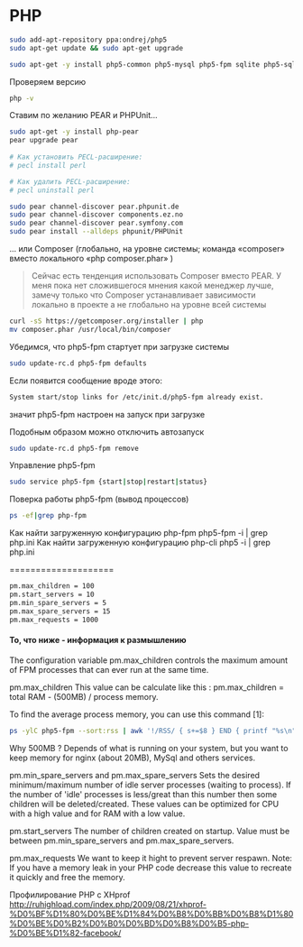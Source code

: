 # PHP

```bash  
sudo add-apt-repository ppa:ondrej/php5  
sudo apt-get update && sudo apt-get upgrade  
```

```bash  
sudo apt-get -y install php5-common php5-mysql php5-fpm sqlite php5-sqlite php5-cli php5-gd php5-curl php5-xdebug php5-imagick php5-intl php5-mcrypt php5-xmlrpc php5-memcached  php5-dev php5-xhprof
```

Проверяем версию  
```bash  
php -v  
```

Ставим по желанию PEAR и PHPUnit...  

```bash  
sudo apt-get -y install php-pear  
pear upgrade pear
 
# Как установить PECL-расширение:
# pecl install perl

# Как удалить PECL-расширение:
# pecl uninstall perl

sudo pear channel-discover pear.phpunit.de  
sudo pear channel-discover components.ez.no  
sudo pear channel-discover pear.symfony.com  
sudo pear install --alldeps phpunit/PHPUnit  
```

... или Composer (глобально, на уровне системы; команда «composer» вместо локального «php composer.phar» )
> Сейчас есть тенденция использовать Composer вместо PEAR. У меня пока нет сложившегося мнения какой менеджер лучше, замечу только что Composer устанавливает зависимости локально в проекте а не глобально на уровне всей системы

```bash
curl -sS https://getcomposer.org/installer | php
mv composer.phar /usr/local/bin/composer
```


Убедимся, что php5-fpm стартует при загрузке системы  
```bash  
sudo update-rc.d php5-fpm defaults  
```

Если появится сообщение вроде этого:  
```bash  
System start/stop links for /etc/init.d/php5-fpm already exist.  
```

значит php5-fpm настроен на запуск при загрузке

Подобным образом можно отключить автозапуск  
```bash  
sudo update-rc.d php5-fpm remove  
```

Управление php5-fpm  
```bash  
sudo service php5-fpm {start|stop|restart|status}  
```  
Поверка работы php5-fpm (вывод процессов)  
```bash  
ps -ef|grep php-fpm  
```


Как найти загруженную конфигурацию php-fpm
php5-fpm -i | grep php.ini
Как найти загруженную конфигурацию php-cli
php5 -i | grep php.ini

====================
```bash  
pm.max_children = 100
pm.start_servers = 10
pm.min_spare_servers = 5
pm.max_spare_servers = 15
pm.max_requests = 1000
```


#### То, что ниже - информация к размышлению

The configuration variable pm.max_children controls the maximum amount of FPM processes that can ever run at the same time.

pm.max_children
This value can be calculate like this :
pm.max_children = total RAM - (500MB) / process memory.

To find the average process memory, you can use this command [1]:

```bash  
ps -ylC php5-fpm --sort:rss | awk '!/RSS/ { s+=$8 } END { printf "%s\n", "Total memory used by PHP-FPM child processes: "; printf "%dM\n", s/1024 }'
```

Why 500MB ? 
Depends of what is running on your system, but you want to keep memory for nginx (about 20MB), MySql and others services.

pm.min_spare_servers and pm.max_spare_servers
Sets the desired minimum/maximum number of idle server processes (waiting to process). If the number of 'idle' processes is less/great than this number then some children will be deleted/created. These values can be optimized for CPU with a high value and for RAM with a low value.

pm.start_servers
The number of children created on startup. Value must be between pm.min_spare_servers and pm.max_spare_servers.

pm.max_requests
We want to keep it hight to prevent server respawn. Note: If you have a memory leak in your PHP code decrease this value to recreate it quickly and free the memory.

Профилирование PHP с XHprof
http://ruhighload.com/index.php/2009/08/21/xhprof-%D0%BF%D1%80%D0%BE%D1%84%D0%B8%D0%BB%D0%B8%D1%80%D0%BE%D0%B2%D0%B0%D0%BD%D0%B8%D0%B5-php-%D0%BE%D1%82-facebook/

